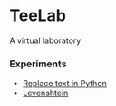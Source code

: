 # TeeLab

A virtual laboratory

### Experiments

- [Replace text in Python](./notebook/replace_text_python.ipynb)
- [Levenshtein](./code/levenshtein.py)
